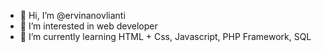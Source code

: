 - 👋 Hi, I’m @ervinanovlianti
- 👀 I’m interested in web developer
- 🌱 I’m currently learning HTML + Css, Javascript, PHP Framework, SQL
